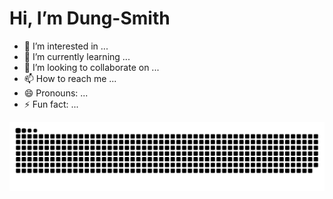 # Hi, I’m Dung-Smith
- 👀 I’m interested in ...
- 🌱 I’m currently learning ...
- 💞️ I’m looking to collaborate on ...
- 📫 How to reach me ...
- 😄 Pronouns: ...
- ⚡ Fun fact: ...

<div align="center">
<img src="https://raw.githubusercontent.com/Platane/snk/output/github-contribution-grid-snake.svg" alt="Snake animation" />
</div>
<!---
tiendung0403/tiendung0403 is a ✨ special ✨ repository because its `README.md` (this file) appears on your GitHub profile.
You can click the Preview link to take a look at your changes.
--->
